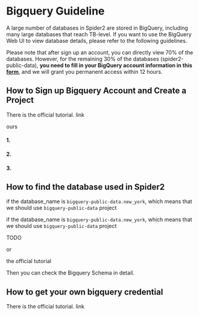 # Bigquery Guideline

A large number of databases in Spider2 are stored in BigQuery, including many large databases that reach TB-level. If you want to use the BigQuery Web UI to view database details, please refer to the following guidelines.

Please note that after sign up an account, you can directly view 70% of the databases. However, for the remaining 30% of the databases (spider2-public-data), **you need to fill in your BigQuery account information in this [form](https://docs.google.com/forms/d/e/1FAIpQLSdrsJX-oDZDL0McIaF-0uypLeO2pYW4SX-qDeNSd88iYR_3Gg/viewform)**, and we will grant you permanent access within 12 hours.

## How to Sign up Bigquery Account and Create a Project

There is the official tutorial. link

ours
#### 1.



#### 2.



#### 3.



## How to find the database used in Spider2

if the database_name is `bigquery-public-data.new_york`, which means that we should use `bigquery-public-data` project

if the database_name is `bigquery-public-data.new_york`, which means that we should use `bigquery-public-data` project

TODO

or

the official tutorial

Then you can check the Bigquery Schema in detail.


## How to get your own bigquery credential

There is the official tutorial. link